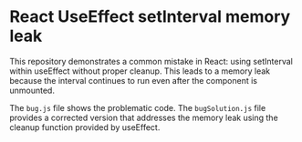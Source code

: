 # React UseEffect setInterval memory leak
This repository demonstrates a common mistake in React: using setInterval within useEffect without proper cleanup. This leads to a memory leak because the interval continues to run even after the component is unmounted.

The `bug.js` file shows the problematic code. The `bugSolution.js` file provides a corrected version that addresses the memory leak using the cleanup function provided by useEffect.